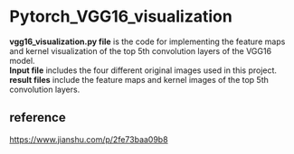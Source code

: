 # Pytorch_VGG16_visualization
 **vgg16_visualization.py file** is the code for implementing the feature maps and kernel visualization of the top 5th convolution layers of the VGG16 model.  
   **Input file** includes the four different original images used in this project.  
   **result files** include the feature maps and kernel images of the top 5th convolution layers.  

## reference
https://www.jianshu.com/p/2fe73baa09b8
